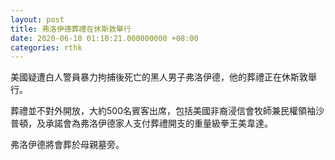```yaml
---
layout: post
title: 弗洛伊德葬禮在休斯敦舉行
date: 2020-06-10 01:10:21.000000000 +08:00
categories: rthk
---
```


美國疑遭白人警員暴力拘捕後死亡的黑人男子弗洛伊德，他的葬禮正在休斯敦舉行。

葬禮並不對外開放，大約500名賓客出席，包括美國非裔浸信會牧師兼民權領袖沙普頓，及承諾會為弗洛伊德家人支付葬禮開支的重量級拳王美韋達。

弗洛伊德將會葬於母親墓旁。

